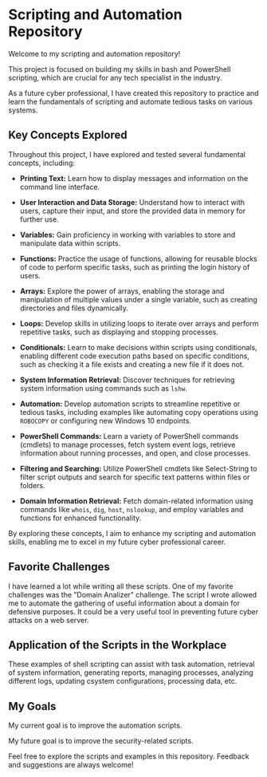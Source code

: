 # Scripting and Automation Repository

Welcome to my scripting and automation repository! 

This project is focused on building my skills in bash and PowerShell scripting, which are crucial for any tech specialist in the industry. 

As a future cyber professional, I have created this repository to practice and learn the fundamentals of scripting and automate tedious tasks on various systems.

## Key Concepts Explored

Throughout this project, I have explored and tested several fundamental concepts, including:

- **Printing Text:** Learn how to display messages and information on the command line interface.

- **User Interaction and Data Storage:** Understand how to interact with users, capture their input, and store the provided data in memory for further use.

- **Variables:** Gain proficiency in working with variables to store and manipulate data within scripts.

- **Functions:** Practice the usage of functions, allowing for reusable blocks of code to perform specific tasks, such as printing the login history of users.

- **Arrays:** Explore the power of arrays, enabling the storage and manipulation of multiple values under a single variable, such as creating directories and files dynamically.

- **Loops:** Develop skills in utilizing loops to iterate over arrays and perform repetitive tasks, such as displaying and stopping processes.

- **Conditionals:** Learn to make decisions within scripts using conditionals, enabling different code execution paths based on specific conditions, such as checking it a file exists and creating a new file if it does not.

- **System Information Retrieval:** Discover techniques for retrieving system information using commands such as `lshw`.

- **Automation:** Develop automation scripts to streamline repetitive or tedious tasks, including examples like automating copy operations using `ROBOCOPY` or configuring new Windows 10 endpoints.

- **PowerShell Commands:** Learn a variety of PowerShell commands (cmdlets) to manage processes, fetch system event logs, retrieve information about running processes, and open, and close processes.

- **Filtering and Searching:** Utilize PowerShell cmdlets like Select-String to filter script outputs and search for specific text patterns within files or folders.

- **Domain Information Retrieval:** Fetch domain-related information using commands like `whois`, `dig`, `host`, `nslookup`, and employ variables and functions for enhanced functionality.

By exploring these concepts, I aim to enhance my scripting and automation skills, enabling me to excel in my future cyber professional career.

## Favorite Challenges

I have learned a lot while writing all these scripts. One of my favorite challenges was the "Domain Analizer" challenge. The script I wrote allowed me to automate the gathering of useful information about a domain for defensive purposes. It could be a very useful tool in preventing future cyber attacks on a web server.

## Application of the Scripts in the Workplace

These examples of shell scripting can assist with task automation, retrieval of system information, generating reports, managing processes, analyzing different logs, updating csystem configurations, processing data, etc.

## My Goals

My current goal is to improve the automation scripts.

My future goal is to improve the security-related scripts.



Feel free to explore the scripts and examples in this repository. Feedback and suggestions are always welcome!